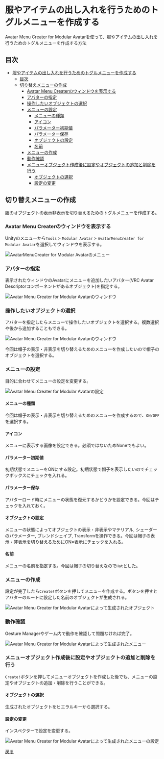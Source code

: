 # 服やアイテムの出し入れを行うためのトグルメニューを作成する

Avatar Menu Creater for Modular Avatarを使って、服やアイテムの出し入れを行うためのトグルメニューを作成する方法

## 目次
<!-- TOC -->

- [服やアイテムの出し入れを行うためのトグルメニューを作成する](#%E6%9C%8D%E3%82%84%E3%82%A2%E3%82%A4%E3%83%86%E3%83%A0%E3%81%AE%E5%87%BA%E3%81%97%E5%85%A5%E3%82%8C%E3%82%92%E8%A1%8C%E3%81%86%E3%81%9F%E3%82%81%E3%81%AE%E3%83%88%E3%82%B0%E3%83%AB%E3%83%A1%E3%83%8B%E3%83%A5%E3%83%BC%E3%82%92%E4%BD%9C%E6%88%90%E3%81%99%E3%82%8B)
    - [目次](#%E7%9B%AE%E6%AC%A1)
    - [切り替えメニューの作成](#%E5%88%87%E3%82%8A%E6%9B%BF%E3%81%88%E3%83%A1%E3%83%8B%E3%83%A5%E3%83%BC%E3%81%AE%E4%BD%9C%E6%88%90)
        - [Avatar Menu Createrのウィンドウを表示する](#avatar-menu-creater%E3%81%AE%E3%82%A6%E3%82%A3%E3%83%B3%E3%83%89%E3%82%A6%E3%82%92%E8%A1%A8%E7%A4%BA%E3%81%99%E3%82%8B)
        - [アバターの指定](#%E3%82%A2%E3%83%90%E3%82%BF%E3%83%BC%E3%81%AE%E6%8C%87%E5%AE%9A)
        - [操作したいオブジェクトの選択](#%E6%93%8D%E4%BD%9C%E3%81%97%E3%81%9F%E3%81%84%E3%82%AA%E3%83%96%E3%82%B8%E3%82%A7%E3%82%AF%E3%83%88%E3%81%AE%E9%81%B8%E6%8A%9E)
        - [メニューの設定](#%E3%83%A1%E3%83%8B%E3%83%A5%E3%83%BC%E3%81%AE%E8%A8%AD%E5%AE%9A)
            - [メニューの種類](#%E3%83%A1%E3%83%8B%E3%83%A5%E3%83%BC%E3%81%AE%E7%A8%AE%E9%A1%9E)
            - [アイコン](#%E3%82%A2%E3%82%A4%E3%82%B3%E3%83%B3)
            - [パラメーター初期値](#%E3%83%91%E3%83%A9%E3%83%A1%E3%83%BC%E3%82%BF%E3%83%BC%E5%88%9D%E6%9C%9F%E5%80%A4)
            - [パラメーター保存](#%E3%83%91%E3%83%A9%E3%83%A1%E3%83%BC%E3%82%BF%E3%83%BC%E4%BF%9D%E5%AD%98)
            - [オブジェクトの設定](#%E3%82%AA%E3%83%96%E3%82%B8%E3%82%A7%E3%82%AF%E3%83%88%E3%81%AE%E8%A8%AD%E5%AE%9A)
            - [名前](#%E5%90%8D%E5%89%8D)
        - [メニューの作成](#%E3%83%A1%E3%83%8B%E3%83%A5%E3%83%BC%E3%81%AE%E4%BD%9C%E6%88%90)
        - [動作確認](#%E5%8B%95%E4%BD%9C%E7%A2%BA%E8%AA%8D)
        - [メニューオブジェクト作成後に設定やオブジェクトの追加と削除を行う](#%E3%83%A1%E3%83%8B%E3%83%A5%E3%83%BC%E3%82%AA%E3%83%96%E3%82%B8%E3%82%A7%E3%82%AF%E3%83%88%E4%BD%9C%E6%88%90%E5%BE%8C%E3%81%AB%E8%A8%AD%E5%AE%9A%E3%82%84%E3%82%AA%E3%83%96%E3%82%B8%E3%82%A7%E3%82%AF%E3%83%88%E3%81%AE%E8%BF%BD%E5%8A%A0%E3%81%A8%E5%89%8A%E9%99%A4%E3%82%92%E8%A1%8C%E3%81%86)
            - [オブジェクトの選択](#%E3%82%AA%E3%83%96%E3%82%B8%E3%82%A7%E3%82%AF%E3%83%88%E3%81%AE%E9%81%B8%E6%8A%9E)
            - [設定の変更](#%E8%A8%AD%E5%AE%9A%E3%81%AE%E5%A4%89%E6%9B%B4)

<!-- /TOC -->

## 切り替えメニューの作成

服のオブジェクトの表示非表示を切り替えるためのトグルメニューを作成する。

### Avatar Menu Createrのウィンドウを表示する

Unityのメニューから`Tools` > `Modular Avatar` > `AvatarMenuCreater for Modular Avatar`を選択してウィンドウを表示する。

![AvatarMenuCreater for Modular Avatarのメニュー](https://img.porop.top/open-AvatarMenuCreaterForMA-menu.png)

### アバターの指定

表示されたウィンドウのAvatarにメニューを追加したいアバター(VRC Avatar Descriptorコンポーネントがあるオブジェクト)を指定する。

![Avatar Menu Creater for Modular Avatarのウィンドウ](https://img.porop.top/Avatar-Menu-Creater-for-MA-initial-window.png)

### 操作したいオブジェクトの選択

アバターを指定したらメニューで操作したいオブジェクトを選択する。複数選択や後から追加することもできる。

![Avatar Menu Creater for Modular Avatarのウィンドウ](https://img.porop.top/Avatar-Menu-Creater-for-MA-select-object.png)

今回は帽子の表示・非表示を切り替えるためのメニューを作成したいので帽子のオブジェクトを選択する。

### メニューの設定

目的に合わせてメニューの設定を変更する。

![Avatar Menu Creater for Modular Avatarの設定](https://img.porop.top/Avatar-Menu-Creater-for-MA-menu-settings.png)

#### メニューの種類

今回は帽子の表示・非表示を切り替えるためのメニューを作成するので、`ON/OFF`を選択する。

#### アイコン

メニューに表示する画像を設定できる。必須ではないためNoneでもよい。

#### パラメーター初期値

初期状態でメニューをONにする設定。初期状態で帽子を表示したいのでチェックボックスにチェックを入れる。

#### パラメーター保存

アバターロード時にメニューの状態を復元するかどうかを設定できる。今回はチェックを入れておく。

#### オブジェクトの設定

メニューの状態によってオブジェクトの表示・非表示やマテリアル, シェーダーのパラメーター, ブレンドシェイプ, Transformを操作できる。今回は帽子の表示・非表示を切り替えるためにON=表示にチェックを入れる。

#### 名前

メニューの名前を指定する。今回は帽子の切り替えなので`Hat`とした。

### メニューの作成

設定が完了したら`Create!`ボタンを押してメニューを作成する。ボタンを押すとアバターのルートに設定した名前のオブジェクトが生成される。

![Avatar Menu Creater for Modular Avatarによって生成されたオブジェクト](https://img.porop.top/Avatar-Menu-Creater-for-MA-created-toggle-object.png)

### 動作確認

Gesture Managerやゲーム内で動作を確認して問題なければ完了。

![Avatar Menu Creater for Modular Avatarによって生成されたメニュー](https://img.porop.top/Avatar-Menu-Creater-for-MA-toggle-test.png)

### メニューオブジェクト作成後に設定やオブジェクトの追加と削除を行う

`Create!`ボタンを押してメニューオブジェクトを作成した後でも、メニューの設定やオブジェクトの追加・削除を行うことができる。

#### オブジェクトの選択

生成されたオブジェクトをヒエラルキーから選択する。

#### 設定の変更

インスペクターで設定を変更する。

![Avatar Menu Creater for Modular Avatarによって生成されたメニューの設定](https://img.porop.top/Avatar-Menu-Creater-for-MA-settings-inspector.png)

[戻る](./Create-Expression-Menu.md)
